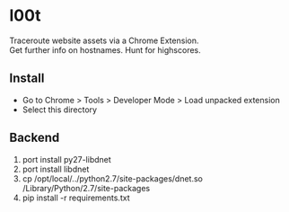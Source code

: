 # l00t

Traceroute website assets via a Chrome Extension.  
Get further info on hostnames. Hunt for highscores.

## Install

- Go to Chrome > Tools > Developer Mode > Load unpacked extension
- Select this directory 

## Backend

1. port install py27-libdnet
2. port install libdnet
3. cp /opt/local/../python2.7/site-packages/dnet.so /Library/Python/2.7/site-packages
4. pip install -r requirements.txt